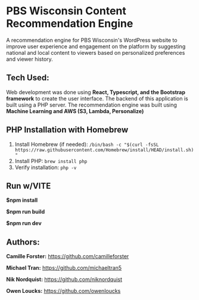 # PBS Wisconsin Content Recommendation Engine
A recommendation engine for PBS Wisconsin's WordPress website to improve user experience and engagement on the platform by suggesting national and local content to viewers based on personalized preferences and viewer history.

## Tech Used:

Web development was done using **React, Typescript, and the Bootstrap framework** to create the user interface.
The backend of this application is built using a PHP server.
The recommendation engine was built using **Machine Learning and AWS (S3, Lambda, Personalize)**

## PHP Installation with Homebrew
1. Install Homebrew (if needed): `/bin/bash -c "$(curl -fsSL https://raw.githubusercontent.com/Homebrew/install/HEAD/install.sh)"`
2. Install PHP: `brew install php`
3. Verify installation: `php -v`

## Run w/VITE

**$npm install**

**$npm run build**

**$npm run dev**

## Authors:

**Camille Forster:** https://github.com/camilleforster

**Michael Tran:** https://github.com/michaeltran5

**Nik Nordquist:** https://github.com/niknordquist

**Owen Loucks:** https://github.com/owenloucks
